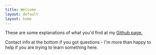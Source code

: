 ```yaml
---
title: Welcome
layout: default
layout: home
---
```


These are some explanations of what you'd find at my [Github page.](https://github.com/glouw)

Contact info at the bottom if you got questions - I'm more than happy to help
if you are trying to learn something here.

